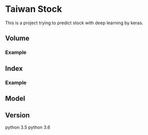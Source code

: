 # Taiwan Stock
This is a project trying to predict stock with deep learning by keras. 
## Volume


### Example
## Index
### Example

## Model

## Version
python 3.5
python 3.6
